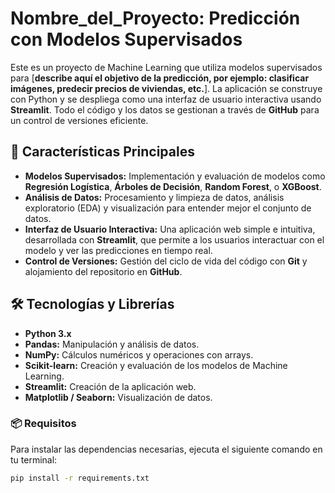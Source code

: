 # Nombre_del_Proyecto: Predicción con Modelos Supervisados

Este es un proyecto de Machine Learning que utiliza modelos supervisados para [**describe aquí el objetivo de la predicción, por ejemplo: clasificar imágenes, predecir precios de viviendas, etc.**]. La aplicación se construye con Python y se despliega como una interfaz de usuario interactiva usando **Streamlit**. Todo el código y los datos se gestionan a través de **GitHub** para un control de versiones eficiente.

## 🚀 Características Principales

* **Modelos Supervisados:** Implementación y evaluación de modelos como **Regresión Logística**, **Árboles de Decisión**, **Random Forest**, o **XGBoost**.
* **Análisis de Datos:** Procesamiento y limpieza de datos, análisis exploratorio (EDA) y visualización para entender mejor el conjunto de datos.
* **Interfaz de Usuario Interactiva:** Una aplicación web simple e intuitiva, desarrollada con **Streamlit**, que permite a los usuarios interactuar con el modelo y ver las predicciones en tiempo real.
* **Control de Versiones:** Gestión del ciclo de vida del código con **Git** y alojamiento del repositorio en **GitHub**.

## 🛠️ Tecnologías y Librerías

* **Python 3.x**
* **Pandas:** Manipulación y análisis de datos.
* **NumPy:** Cálculos numéricos y operaciones con arrays.
* **Scikit-learn:** Creación y evaluación de los modelos de Machine Learning.
* **Streamlit:** Creación de la aplicación web.
* **Matplotlib / Seaborn:** Visualización de datos.

### 📦 Requisitos
Para instalar las dependencias necesarias, ejecuta el siguiente comando en tu terminal:

```bash
pip install -r requirements.txt
